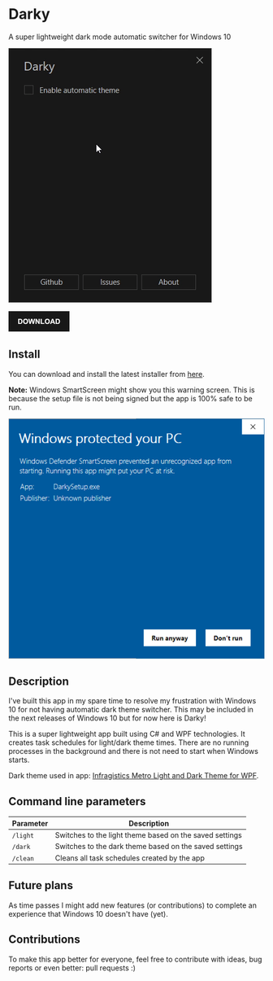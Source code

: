 # Darky

A super lightweight dark mode automatic switcher for Windows 10

![](.repo/recording.gif)

[![](.repo/download.png)](https://github.com/adrianmteo/Darky/releases/latest/download/DarkySetup.exe)

## Install

You can download and install the latest installer from [here](https://github.com/adrianmteo/Darky/releases).

**Note:** Windows SmartScreen might show you this warning screen. This is because the setup file is not being signed but the app is 100% safe to be run.

![](.repo/smartscreen.png)

## Description

I've built this app in my spare time to resolve my frustration with Windows 10 for not having automatic dark theme switcher. This may be included in the next releases of Windows 10 but for now here is Darky!

This is a super lightweight app built using C# and WPF technologies. It creates task schedules for light/dark theme times. There are no running processes in the background and there is not need to start when Windows starts.

Dark theme used in app: [Infragistics Metro Light and Dark Theme for WPF](https://www.infragistics.com/community/blogs/b/blagunas/posts/free-metro-light-and-dark-themes-for-wpf-and-silverlight-microsoft-controls).

## Command line parameters

| Parameter | Description                                             |
| --------- | ------------------------------------------------------- |
| `/light`  | Switches to the light theme based on the saved settings |
| `/dark`   | Switches to the dark theme based on the saved settings  |
| `/clean`  | Cleans all task schedules created by the app            |

## Future plans

As time passes I might add new features (or contributions) to complete an experience that Windows 10 doesn't have (yet).

## Contributions

To make this app better for everyone, feel free to contribute with ideas, bug reports or even better: pull requests :)
